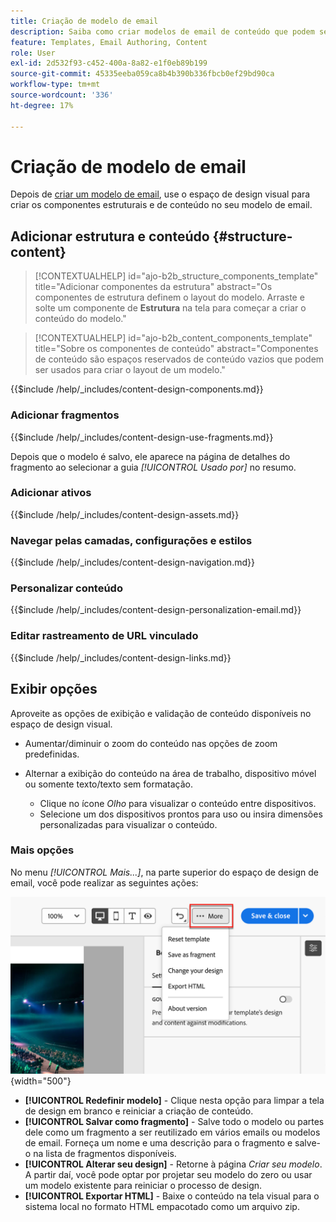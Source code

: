 ```yaml
---
title: Criação de modelo de email
description: Saiba como criar modelos de email de conteúdo que podem ser usados para emails de jornada de conta para reutilizar seus designs de forma fácil e eficiente.
feature: Templates, Email Authoring, Content
role: User
exl-id: 2d532f93-c452-400a-8a82-e1f0eb89b199
source-git-commit: 45335eeba059ca8b4b390b336fbcb0ef29bd90ca
workflow-type: tm+mt
source-wordcount: '336'
ht-degree: 17%

---
```


# Criação de modelo de email

Depois de [criar um modelo de email](./email-templates.md#create-an-email-template), use o espaço de design visual para criar os componentes estruturais e de conteúdo no seu modelo de email.

## Adicionar estrutura e conteúdo {#structure-content}

>[!CONTEXTUALHELP]
>id="ajo-b2b_structure_components_template"
>title="Adicionar componentes da estrutura"
>abstract="Os componentes de estrutura definem o layout do modelo. Arraste e solte um componente de **Estrutura** na tela para começar a criar o conteúdo do modelo."

>[!CONTEXTUALHELP]
>id="ajo-b2b_content_components_template"
>title="Sobre os componentes de conteúdo"
>abstract="Componentes de conteúdo são espaços reservados de conteúdo vazios que podem ser usados para criar o layout de um modelo."

{{$include /help/_includes/content-design-components.md}}

### Adicionar fragmentos

{{$include /help/_includes/content-design-use-fragments.md}}

Depois que o modelo é salvo, ele aparece na página de detalhes do fragmento ao selecionar a guia _[!UICONTROL Usado por]_ no resumo.

### Adicionar ativos

{{$include /help/_includes/content-design-assets.md}}

### Navegar pelas camadas, configurações e estilos

{{$include /help/_includes/content-design-navigation.md}}

### Personalizar conteúdo

{{$include /help/_includes/content-design-personalization-email.md}}

### Editar rastreamento de URL vinculado

{{$include /help/_includes/content-design-links.md}}

## Exibir opções

Aproveite as opções de exibição e validação de conteúdo disponíveis no espaço de design visual.

* Aumentar/diminuir o zoom do conteúdo nas opções de zoom predefinidas.

* Alternar a exibição do conteúdo na área de trabalho, dispositivo móvel ou somente texto/texto sem formatação.
   * Clique no ícone _Olho_ para visualizar o conteúdo entre dispositivos.
   * Selecione um dos dispositivos prontos para uso ou insira dimensões personalizadas para visualizar o conteúdo.

### Mais opções

No menu _[!UICONTROL Mais...]_, na parte superior do espaço de design de email, você pode realizar as seguintes ações:

![Clique em Mais para acessar as ações do modelo](./assets/visual-designer-more-menu.png){width="500"}

* **[!UICONTROL Redefinir modelo]** - Clique nesta opção para limpar a tela de design em branco e reiniciar a criação de conteúdo.
* **[!UICONTROL Salvar como fragmento]** - Salve todo o modelo ou partes dele como um fragmento a ser reutilizado em vários emails ou modelos de email. Forneça um nome e uma descrição para o fragmento e salve-o na lista de fragmentos disponíveis.
* **[!UICONTROL Alterar seu design]** - Retorne à página _Criar seu modelo_. A partir daí, você pode optar por projetar seu modelo do zero ou usar um modelo existente para reiniciar o processo de design.
* **[!UICONTROL Exportar HTML]** - Baixe o conteúdo na tela visual para o sistema local no formato HTML empacotado como um arquivo zip.
